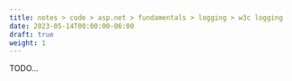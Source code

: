 ```yaml
---
title: notes > code > asp.net > fundamentals > logging > w3c logging
date: 2023-05-14T00:00:00-06:00
draft: true
weight: 1
---
```


TODO...
